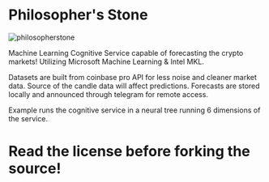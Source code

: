 # Philosopher's Stone
![philosopherstone](https://user-images.githubusercontent.com/24855008/199051119-49970dd7-2169-4eee-a479-d31b51c9fd97.png)

Machine Learning Cognitive Service capable of forecasting the crypto markets!
Utilizing Microsoft Machine Learning & Intel MKL.

Datasets are built from coinbase pro API for less noise and cleaner market data. Source of the candle data will affect predictions. 
Forecasts are stored locally and announced through telegram for remote access. 

Example runs the cognitive service in a neural tree running 6 dimensions of the service.

# Read the license before forking the source!
